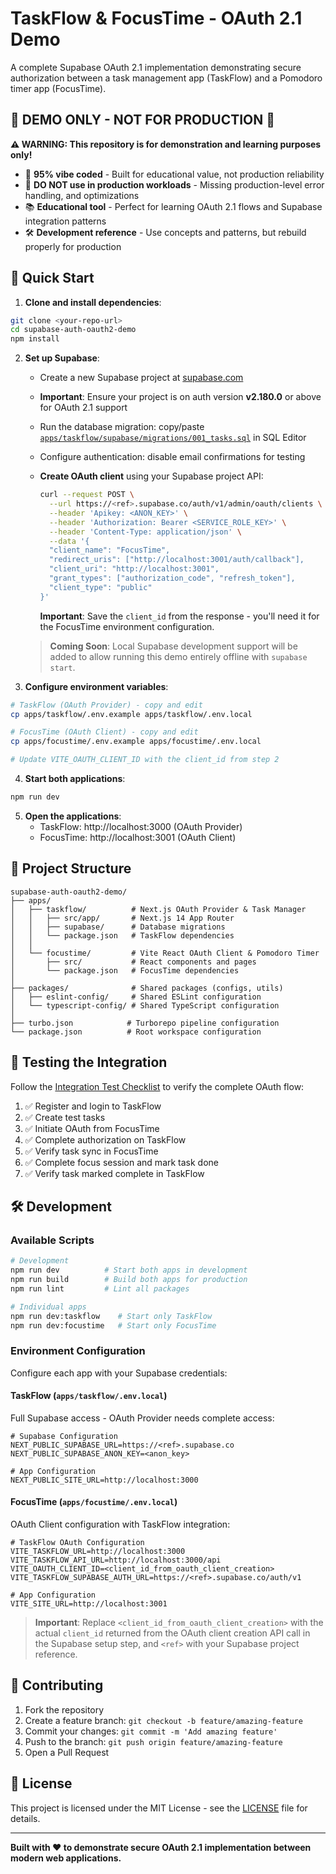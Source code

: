 # TaskFlow & FocusTime - OAuth 2.1 Demo

A complete Supabase OAuth 2.1 implementation demonstrating secure authorization between a task management app (TaskFlow) and a Pomodoro timer app (FocusTime).

## 🚨 **DEMO ONLY - NOT FOR PRODUCTION** 🚨

**⚠️ WARNING: This repository is for demonstration and learning purposes only!**

- 🧪 **95% vibe coded** - Built for educational value, not production reliability
- 🚫 **DO NOT use in production workloads** - Missing production-level error handling, and optimizations
- 📚 **Educational tool** - Perfect for learning OAuth 2.1 flows and Supabase integration patterns
- 🛠️ **Development reference** - Use concepts and patterns, but rebuild properly for production

## 🚀 Quick Start

1. **Clone and install dependencies**:
```bash
git clone <your-repo-url>
cd supabase-auth-oauth2-demo
npm install
```

2. **Set up Supabase**:
   - Create a new Supabase project at [supabase.com](https://supabase.com)
   - **Important**: Ensure your project is on auth version **v2.180.0** or above for OAuth 2.1 support
   - Run the database migration: copy/paste [`apps/taskflow/supabase/migrations/001_tasks.sql`](./apps/taskflow/supabase/migrations/001_tasks.sql) in SQL Editor
   - Configure authentication: disable email confirmations for testing
   - **Create OAuth client** using your Supabase project API:
     
     ```bash
     curl --request POST \
       --url https://<ref>.supabase.co/auth/v1/admin/oauth/clients \
       --header 'Apikey: <ANON_KEY>' \
       --header 'Authorization: Bearer <SERVICE_ROLE_KEY>' \
       --header 'Content-Type: application/json' \
       --data '{
       "client_name": "FocusTime",
       "redirect_uris": ["http://localhost:3001/auth/callback"],
       "client_uri": "http://localhost:3001",
       "grant_types": ["authorization_code", "refresh_token"],
       "client_type": "public"
     }'
     ```
     
     **Important**: Save the `client_id` from the response - you'll need it for the FocusTime environment configuration.
     
   > **Coming Soon**: Local Supabase development support will be added to allow running this demo entirely offline with `supabase start`.

3. **Configure environment variables**:
```bash
# TaskFlow (OAuth Provider) - copy and edit
cp apps/taskflow/.env.example apps/taskflow/.env.local

# FocusTime (OAuth Client) - copy and edit  
cp apps/focustime/.env.example apps/focustime/.env.local

# Update VITE_OAUTH_CLIENT_ID with the client_id from step 2
```

4. **Start both applications**:
```bash
npm run dev
```

5. **Open the applications**:
   - TaskFlow: http://localhost:3000 (OAuth Provider)
   - FocusTime: http://localhost:3001 (OAuth Client)

## 📁 Project Structure

```
supabase-auth-oauth2-demo/
├── apps/
│   ├── taskflow/          # Next.js OAuth Provider & Task Manager
│   │   ├── src/app/       # Next.js 14 App Router
│   │   ├── supabase/      # Database migrations
│   │   └── package.json   # TaskFlow dependencies
│   │
│   └── focustime/         # Vite React OAuth Client & Pomodoro Timer
│       ├── src/           # React components and pages
│       └── package.json   # FocusTime dependencies
│
├── packages/              # Shared packages (configs, utils)
│   ├── eslint-config/     # Shared ESLint configuration
│   └── typescript-config/ # Shared TypeScript configuration
│
├── turbo.json            # Turborepo pipeline configuration
└── package.json          # Root workspace configuration
```

## 🧪 Testing the Integration

Follow the [Integration Test Checklist](./integration-test.md) to verify the complete OAuth flow:

1. ✅ Register and login to TaskFlow
2. ✅ Create test tasks  
3. ✅ Initiate OAuth from FocusTime
4. ✅ Complete authorization on TaskFlow
5. ✅ Verify task sync in FocusTime
6. ✅ Complete focus session and mark task done
7. ✅ Verify task marked complete in TaskFlow

## 🛠️ Development

### Available Scripts

```bash
# Development
npm run dev          # Start both apps in development
npm run build        # Build both apps for production  
npm run lint         # Lint all packages

# Individual apps
npm run dev:taskflow    # Start only TaskFlow
npm run dev:focustime   # Start only FocusTime
```

### Environment Configuration

Configure each app with your Supabase credentials:

#### TaskFlow (`apps/taskflow/.env.local`)
Full Supabase access - OAuth Provider needs complete access:

```env
# Supabase Configuration
NEXT_PUBLIC_SUPABASE_URL=https://<ref>.supabase.co
NEXT_PUBLIC_SUPABASE_ANON_KEY=<anon_key>

# App Configuration
NEXT_PUBLIC_SITE_URL=http://localhost:3000
```

#### FocusTime (`apps/focustime/.env.local`)
OAuth Client configuration with TaskFlow integration:

```env
# TaskFlow OAuth Configuration
VITE_TASKFLOW_URL=http://localhost:3000
VITE_TASKFLOW_API_URL=http://localhost:3000/api
VITE_OAUTH_CLIENT_ID=<client_id_from_oauth_client_creation>
VITE_TASKFLOW_SUPABASE_AUTH_URL=https://<ref>.supabase.co/auth/v1

# App Configuration
VITE_SITE_URL=http://localhost:3001
```

> **Important**: Replace `<client_id_from_oauth_client_creation>` with the actual `client_id` returned from the OAuth client creation API call in the Supabase setup step, and `<ref>` with your Supabase project reference.

## 🤝 Contributing

1. Fork the repository
2. Create a feature branch: `git checkout -b feature/amazing-feature`
3. Commit your changes: `git commit -m 'Add amazing feature'`
4. Push to the branch: `git push origin feature/amazing-feature`
5. Open a Pull Request

## 📄 License

This project is licensed under the MIT License - see the [LICENSE](LICENSE) file for details.

---

**Built with ❤️ to demonstrate secure OAuth 2.1 implementation between modern web applications.**
